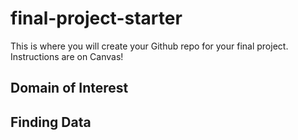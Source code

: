 # final-project-starter

This is where you will create your Github repo for your final project. Instructions are on Canvas!

## Domain of Interest

## Finding Data
